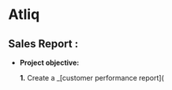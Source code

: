 # Atliq
## Sales Report :


- **Project objective:** 

    **1.** Create a _[customer performance report](
